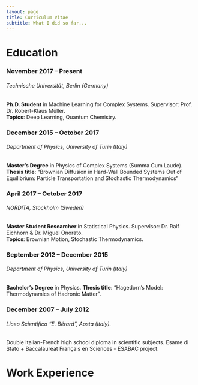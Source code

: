 ```yaml
---
layout: page
title: Curriculum Vitae
subtitle: What I did so far...
---
```


# Education

### November 2017 – Present  
###### Technische Universität, Berlin (Germany)  
**Ph.D. Student** in Machine Learning for Complex Systems. Supervisor: Prof. Dr. Robert-Klaus Müller.  
**Topics**: Deep Learning, Quantum Chemistry.    

### December 2015 – October 2017  
###### Department of Physics, University of Turin (Italy)  
**Master’s Degree** in Physics of Complex Systems (Summa Cum Laude). 
**Thesis title**: “Brownian Diffusion in Hard-Wall Bounded Systems Out of Equilibrium: Particle Transportation and Stochastic Thermodynamics”   

### April 2017 – October 2017  
###### NORDITA, Stockholm (Sweden)  
**Master Student Researcher** in Statistical Physics. Supervisor: Dr. Ralf Eichhorn & Dr. Miguel Onorato.  
**Topics**: Brownian Motion, Stochastic Thermodynamics.  

### September 2012 – December 2015
###### Department of Physics, University of Turin (Italy)  
**Bachelor’s Degree** in Physics. 
**Thesis title**: “Hagedorn’s Model: Thermodynamics of Hadronic Matter”.  

### December 2007 – July 2012  
###### Liceo Scientifico “E. Bérard”, Aosta (Italy). 
Double Italian-French high school diploma in scientific subjects. 
Esame di Stato + Baccalauréat Français en Sciences - ESABAC project.  

# Work Experience
